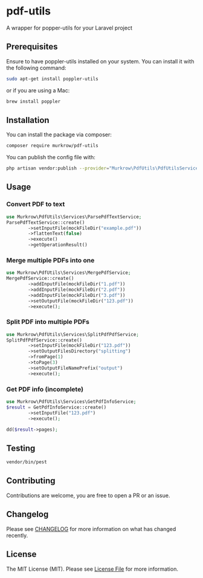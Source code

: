 # pdf-utils
A wrapper for popper-utils for your Laravel project

## Prerequisites
Ensure to have poppler-utils installed on your system. You can install it with the following command:
```bash
sudo apt-get install poppler-utils
```
or if you are using a Mac:
```bash
brew install poppler
```

## Installation

You can install the package via composer:

```bash
composer require murkrow/pdf-utils
```

You can publish the config file with:

```bash
php artisan vendor:publish --provider="Murkrow\PdfUtils\PdfUtilsServiceProvider"
```

## Usage

### Convert PDF to text
```php
use Murkrow\PdfUtils\Services\ParsePdfTextService;
ParsePdfTextService::create()
        ->setInputFile(mockFileDir("example.pdf"))
        ->flattenText(false)
        ->execute()
        ->getOperationResult()
```

### Merge multiple PDFs into one
```php
use Murkrow\PdfUtils\Services\MergePdfService;
MergePdfService::create()
        ->addInputFile(mockFileDir("1.pdf"))
        ->addInputFile(mockFileDir("2.pdf"))
        ->addInputFile(mockFileDir("3.pdf"))
        ->setOutputFile(mockFileDir("123.pdf"))
        ->execute();
```
### Split PDF into multiple PDFs
```php
use Murkrow\PdfUtils\Services\SplitPdfPdfService;
SplitPdfPdfService::create()
        ->setInputFile(mockFileDir("123.pdf"))
        ->setOutputFilesDirectory("splitting")
        ->fromPage(1)
        ->toPage(3)
        ->setOutputFileNamePrefix("output")
        ->execute();
```

### Get PDF info (incomplete)
```php
use Murkrow\PdfUtils\Services\GetPdfInfoService;
$result = GetPdfInfoService::create()
        ->setInputFile("123.pdf")
        ->execute();

dd($result->pages);
```

## Testing

```bash
vendor/bin/pest
```
## Contributing
Contributions are welcome, you are free to open a PR or an issue.

## Changelog

Please see [CHANGELOG](CHANGELOG.md) for more information on what has changed recently.

## License

The MIT License (MIT). Please see [License File](LICENSE.md) for more information.
